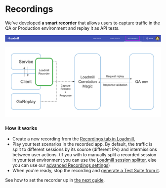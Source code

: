 # Recordings

We've developed **a smart recorder** that allows users to capture traffic in the QA or Production environment and replay it as API tests. 

![The Recordings tab](../.gitbook/assets/screenshot-36-.png)

![](../.gitbook/assets/image%20%2819%29.png)

### How it works

* Create a new recording from the [Recordings tab in Loadmill.](https://www.loadmill.com/app/recordings/my-recordings) 
* Play your test scenarios in the recorded app. By default, the traffic is split to different sessions by its source \(different IPs\) and intermissions between user actions. \(If you with to manually split a recorded session in your test environment you can use the [Loadmill session splitter](https://chrome.google.com/webstore/detail/loadmill-session-splitter/beknfelcpakgnojjfcdpjddhnckekhni), else you can use our [advanced Recordings settings](https://app.gitbook.com/@loadmill/s/docs/~/drafts/-MNYgtUZoEcRuSmuiHya/working-with-the-recorder/recorder-settings)\)
* When you're ready, stop the recording and [generate a Test Suite from it](https://app.gitbook.com/@loadmill/s/docs/~/drafts/-MNYgtUZoEcRuSmuiHya/working-with-the-recorder/working-with-the-recorder). 

See how to set the recorder up in [the next guide](https://docs.loadmill.com/working-with-the-recorder/setting-up-the-recorder). 

### 

